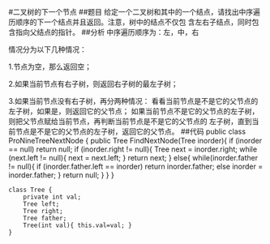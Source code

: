 #二叉树的下一个节点
##题目
给定一个二叉树和其中的一个结点，请找出中序遍历顺序的下一个结点并且返回。注意，树中的结点不仅包
含左右子结点，同时包含指向父结点的指针。
##分析
 中序遍历顺序为：左，中，右

情况分为以下几种情况：

1.节点为空，那么返回空；

2.如果当前节点有右子树，则返回右子树的最左子树；

3.如果当前节点没有右子树，再分两种情况：
  看看当前节点是不是它的父节点的左子树，如果是，则返回它的父节点；
  如果当前节点不是它的父节点的左子树，则把父节点赋给当前节点，再判断当前节点是不是它的父节点的
  左子树，直到当前节点是不是它的父节点的左子树，返回它的父节点。
##代码
    public class ProNineTreeNextNode {
        public Tree FindNextNode(Tree inorder){
            if (inorder == null)
                return null;
            if (inorder.right != null){
                Tree next = inorder.right;
                while (next.left != null){
                    next = next.left;
                }
                return next;
            }
            else{
                while(inorder.father != null){
                    if (inorder.father.left == inorder)
                        return inorder.father;
                    else 
                        inorder = inorder.father;
                }
                return null;
            }
        }
    }
    
    class Tree {
        private int val;
        Tree left;
        Tree right;
        Tree father;
        Tree(int val){ this.val=val; }
    }
